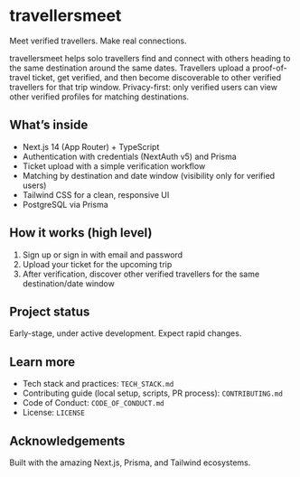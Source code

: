 # travellersmeet

Meet verified travellers. Make real connections.

travellersmeet helps solo travellers find and connect with others heading to the same destination around the same dates. Travellers upload a proof-of-travel ticket, get verified, and then become discoverable to other verified travellers for that trip window. Privacy-first: only verified users can view other verified profiles for matching destinations.

## What’s inside
- Next.js 14 (App Router) + TypeScript
- Authentication with credentials (NextAuth v5) and Prisma
- Ticket upload with a simple verification workflow
- Matching by destination and date window (visibility only for verified users)
- Tailwind CSS for a clean, responsive UI
- PostgreSQL via Prisma

## How it works (high level)
1) Sign up or sign in with email and password
2) Upload your ticket for the upcoming trip
3) After verification, discover other verified travellers for the same destination/date window

## Project status
Early-stage, under active development. Expect rapid changes.

## Learn more
- Tech stack and practices: `TECH_STACK.md`
- Contributing guide (local setup, scripts, PR process): `CONTRIBUTING.md`
- Code of Conduct: `CODE_OF_CONDUCT.md`
- License: `LICENSE`

## Acknowledgements
Built with the amazing Next.js, Prisma, and Tailwind ecosystems.
 <!-- test line -->